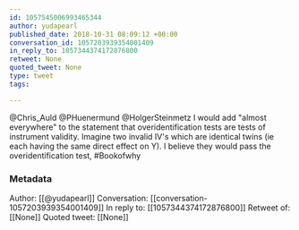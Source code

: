 ```yaml
---
id: 1057545006993465344
author: yudapearl
published_date: 2018-10-31 08:09:12 +00:00
conversation_id: 1057203939354001409
in_reply_to: 1057344374172876800
retweet: None
quoted_tweet: None
type: tweet
tags:

---
```


@Chris_Auld @PHuenermund @HolgerSteinmetz I would add "almost everywhere" to the statement that overidentification tests are tests of instrument validity. Imagine two invalid IV's which are identical twins (ie each having the same direct effect on Y). I believe they would pass the overidentification test,  #Bookofwhy

### Metadata

Author: [[@yudapearl]]
Conversation: [[conversation-1057203939354001409]]
In reply to: [[1057344374172876800]]
Retweet of: [[None]]
Quoted tweet: [[None]]
